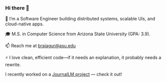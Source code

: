 ### Hi there 👋

<!--
**noobmasterbala/noobmasterbala** is a ✨ _special_ ✨ repository because its `README.md` (this file) appears on your GitHub profile.

Here are some ideas to get you started:
-->
🔭 I’m a Software Engineer building distributed systems, scalable UIs, and cloud-native apps.

🎓 M.S. in Computer Science from Arizona State University (GPA: 3.9).

📫 Reach me at brajagur@asu.edu

⚡ I love clean, efficient code—if it needs an explanation, it probably needs a rewrite.

I recently worked on a <a href="https://journallm.azurewebsites.net/" target="_blank">JournalLM project</a> — check it out!




<!--![Balaji's GitHub stats](https://github-readme-stats.vercel.app/api?username=balarajakumar&count_private=true&show_icons=true&theme=tokyonight)-->
